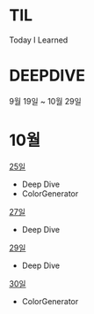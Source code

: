 # TIL
Today I Learned

# DEEPDIVE
9월 19일 ~ 10월 29일
# 10월
[25일](https://github.com/dnrgus1127/TIL/blob/main/Deep%20Dive/10%EC%9B%9425%EC%9D%BC.md)
- Deep Dive
- ColorGenerator

[27일](https://github.com/dnrgus1127/TIL/blob/main/days/2023/10/27%EC%9D%BC.md)
- Deep Dive


[29일](https://github.com/dnrgus1127/TIL/blob/main/days/2023/10/29%EC%9D%BC.md)
- Deep Dive


[30일](https://github.com/dnrgus1127/TIL/blob/main/days/2023/10/30%EC%9D%BC.md)
- ColorGenerator

